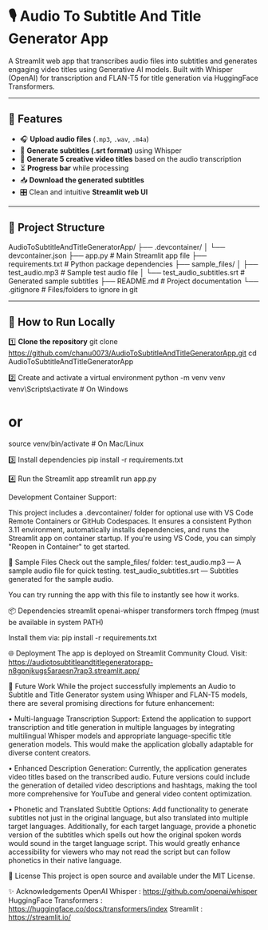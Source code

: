 # 🎙️ Audio To Subtitle And Title Generator App

A Streamlit web app that transcribes audio files into subtitles and generates engaging video titles using Generative AI models. Built with Whisper (OpenAI) for transcription and FLAN-T5 for title generation via HuggingFace Transformers.

---

## 📌 Features

- 🎧 **Upload audio files** (`.mp3`, `.wav`, `.m4a`)
- 📑 **Generate subtitles (.srt format)** using Whisper
- 📝 **Generate 5 creative video titles** based on the audio transcription
- ⏳ **Progress bar** while processing
- 📥 **Download the generated subtitles**
- 🎛️ Clean and intuitive **Streamlit web UI**

---

## 📁 Project Structure

AudioToSubtitleAndTitleGeneratorApp/
├── .devcontainer/
│   └── devcontainer.json
├── app.py # Main Streamlit app file
├── requirements.txt # Python package dependencies
├── sample_files/
│ ├── test_audio.mp3 # Sample test audio file
│ └── test_audio_subtitles.srt # Generated sample subtitles
├── README.md # Project documentation
└── .gitignore # Files/folders to ignore in git

---

## 🚀 How to Run Locally

1️⃣ **Clone the repository**
git clone https://github.com/chanu0073/AudioToSubtitleAndTitleGeneratorApp.git
cd AudioToSubtitleAndTitleGeneratorApp

2️⃣ Create and activate a virtual environment
python -m venv venv
venv\Scripts\activate    # On Windows
# or
source venv/bin/activate # On Mac/Linux

3️⃣ Install dependencies
pip install -r requirements.txt

4️⃣ Run the Streamlit app
streamlit run app.py

Development Container Support:

This project includes a .devcontainer/ folder for optional use with VS Code Remote Containers or GitHub Codespaces.
It ensures a consistent Python 3.11 environment, automatically installs dependencies, and runs the Streamlit app on container startup.
If you're using VS Code, you can simply "Reopen in Container" to get started.

📄 Sample Files
Check out the sample_files/ folder:
test_audio.mp3 — A sample audio file for quick testing.
test_audio_subtitles.srt — Subtitles generated for the sample audio.

You can try running the app with this file to instantly see how it works.

📦 Dependencies
streamlit
openai-whisper
transformers
torch
ffmpeg (must be available in system PATH)

Install them via:
pip install -r requirements.txt

🌐 Deployment
The app is deployed on Streamlit Community Cloud.
Visit: https://audiotosubtitleandtitlegeneratorapp-n8gpnjkugs5araesn7rap3.streamlit.app/

📌 Future Work
While the project successfully implements an Audio to Subtitle and Title Generator system using Whisper and FLAN-T5 models, there are several promising directions for future enhancement:

• Multi-language Transcription Support:
Extend the application to support transcription and title generation in multiple languages by integrating multilingual Whisper models and appropriate language-specific title generation models. This would make the application globally adaptable for diverse content creators.

• Enhanced Description Generation:
Currently, the application generates video titles based on the transcribed audio. Future versions could include the generation of detailed video descriptions and hashtags, making the tool more comprehensive for YouTube and general video content optimization.

• Phonetic and Translated Subtitle Options:
Add functionality to generate subtitles not just in the original language, but also translated into multiple target languages. Additionally, for each target language, provide a phonetic version of the subtitles which spells out how the original spoken words would sound in the target language script. This would greatly enhance accessibility for viewers who may not read the script but can follow phonetics in their native language.

📜 License
This project is open source and available under the MIT License.

✨ Acknowledgements
OpenAI Whisper : https://github.com/openai/whisper
HuggingFace Transformers : https://huggingface.co/docs/transformers/index
Streamlit : https://streamlit.io/

